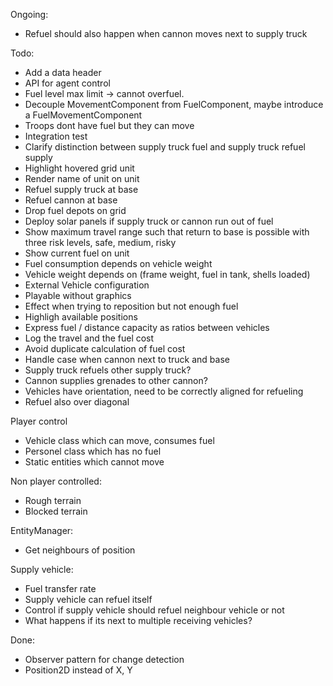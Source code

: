Ongoing:
- Refuel should also happen when cannon moves next to supply truck

Todo:
- Add a data header
- API for agent control
- Fuel level max limit -> cannot overfuel.
- Decouple MovementComponent from FuelComponent, maybe introduce a FuelMovementComponent
- Troops dont have fuel but they can move
- Integration test
- Clarify distinction between supply truck fuel and supply truck refuel supply
- Highlight hovered grid unit
- Render name of unit on unit
- Refuel supply truck at base
- Refuel cannon at base
- Drop fuel depots on grid
- Deploy solar panels if supply truck or cannon run out of fuel
- Show maximum travel range such that return to base is possible with three risk levels, safe, medium, risky
- Show current fuel on unit
- Fuel consumption depends on vehicle weight
- Vehicle weight depends on (frame weight, fuel in tank, shells loaded)
- External Vehicle configuration
- Playable without graphics
- Effect when trying to reposition but not enough fuel
- Highligh available positions
- Express fuel / distance capacity as ratios between vehicles
- Log the travel and the fuel cost
- Avoid duplicate calculation of fuel cost
- Handle case when cannon next to truck and base
- Supply truck refuels other supply truck?
- Cannon supplies grenades to other cannon?
- Vehicles have orientation, need to be correctly aligned for refueling
- Refuel also over diagonal

Player control
- Vehicle class which can move, consumes fuel
- Personel class which has no fuel
- Static entities which cannot move

Non player controlled:
- Rough terrain
- Blocked terrain

EntityManager:
- Get neighbours of position


Supply vehicle:
- Fuel transfer rate
- Supply vehicle can refuel itself
- Control if supply vehicle should refuel neighbour vehicle or not
- What happens if its next to multiple receiving vehicles?


Done:
- Observer pattern for change detection
- Position2D instead of X, Y
